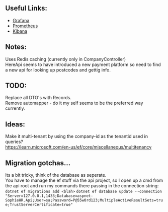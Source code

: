 ## Useful Links:

- [Grafana](http://localhost:3000/)
- [Prometheus](http://localhost:9090/)
- [Kibana](http://localhost:5601/)


## Notes:

Uses Redis caching (currently only in CompanyController)  
HereApi seems to have introduced a new payment platform so need to find a new api for looking up postcodes and gettig info.

## TODO:

Replace all DTO's with Records.  
Remove automapper - do it my self seems to be the preferred way currently.


## Ideas:

Make it multi-tenant by using the company-id as the tenantid used in queries?  
https://learn.microsoft.com/en-us/ef/core/miscellaneous/multitenancy



## Migration gotchas...

Its a bit tricky, think of the database as seperate.  
You have to manage the ef stuff via the api project, so I open up a cmd from the api root and run my commands there passing in the connection string:  
`dotnet ef migrations add <blah>`
`dotnet ef database update --connection "Server=127.0.0.1,1433;Database=aspnet-SophieHR.Api;User=sa;Password=P@55w0rd123;MultipleActiveResultSets=true;TrustServerCertificate=true"`

